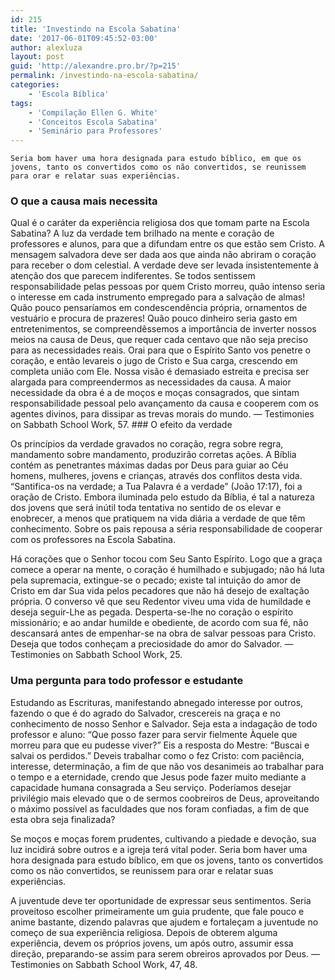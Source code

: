 ```yaml
---
id: 215
title: 'Investindo na Escola Sabatina'
date: '2017-06-01T09:45:52-03:00'
author: alexluza
layout: post
guid: 'http://alexandre.pro.br/?p=215'
permalink: /investindo-na-escola-sabatina/
categories:
    - 'Escola Bíblica'
tags:
    - 'Compilação Ellen G. White'
    - 'Conceitos Escola Sabatina'
    - 'Seminário para Professores'
---
```


```
Seria bom haver uma hora designada para estudo bíblico, em que os jovens, tanto os convertidos como os não convertidos, se reunissem para orar e relatar suas experiências.
```

### O que a causa mais necessita

Qual é o caráter da experiência religiosa dos que tomam parte na Escola Sabatina? A luz da verdade tem brilhado na mente e coração de professores e alunos, para que a difundam entre os que estão sem Cristo. A mensagem salvadora deve ser dada aos que ainda não abriram o coração para receber o dom celestial. A verdade deve ser levada insistentemente à atenção dos que parecem indiferentes. Se todos sentissem responsabilidade pelas pessoas por quem Cristo morreu, quão intenso seria o interesse em cada instrumento empregado para a salvação de almas! Quão pouco pensaríamos em condescendência própria, ornamentos de vestuário e procura de prazeres! Quão pouco dinheiro seria gasto em entretenimentos, se compreendêssemos a importância de inverter nossos meios na causa de Deus, que requer cada centavo que não seja preciso para as necessidades reais. Orai para que o Espírito Santo vos penetre o coração, e então levareis o jugo de Cristo e Sua carga, crescendo em completa união com Ele. Nossa visão é demasiado estreita e precisa ser alargada para compreendermos as necessidades da causa. A maior necessidade da obra é a de moços e moças consagrados, que sintam responsabilidade pessoal pelo avançamento da causa e cooperem com os agentes divinos, para dissipar as trevas morais do mundo. — Testimonies on Sabbath School Work, 57. ### O efeito da verdade

Os princípios da verdade gravados no coração, regra sobre regra, mandamento sobre mandamento, produzirão corretas ações. A Bíblia contém as penetrantes máximas dadas por Deus para guiar ao Céu homens, mulheres, jovens e crianças, através dos conflitos desta vida. “Santifica-os na verdade; a Tua Palavra é a verdade” (João 17:17), foi a oração de Cristo. Embora iluminada pelo estudo da Bíblia, é tal a natureza dos jovens que será inútil toda tentativa no sentido de os elevar e enobrecer, a menos que pratiquem na vida diária a verdade de que têm conhecimento. Sobre os pais repousa a séria responsabilidade de cooperar com os professores na Escola Sabatina.

Há corações que o Senhor tocou com Seu Santo Espírito. Logo que a graça comece a operar na mente, o coração é humilhado e subjugado; não há luta pela supremacia, extingue-se o pecado; existe tal intuição do amor de Cristo em dar Sua vida pelos pecadores que não há desejo de exaltação própria. O converso vê que seu Redentor viveu uma vida de humildade e deseja seguir-Lhe as pegada. Desperta-se-lhe no coração o espírito missionário; e ao andar humilde e obediente, de acordo com sua fé, não descansará antes de empenhar-se na obra de salvar pessoas para Cristo. Deseja que todos conheçam a preciosidade do amor do Salvador. — Testimonies on Sabbath School Work, 25.

### Uma pergunta para todo professor e estudante

Estudando as Escrituras, manifestando abnegado interesse por outros, fazendo o que é do agrado do Salvador, crescereis na graça e no conhecimento de nosso Senhor e Salvador. Seja esta a indagação de todo professor e aluno: “Que posso fazer para servir fielmente Àquele que morreu para que eu pudesse viver?” Eis a resposta do Mestre: “Buscai e salvai os perdidos.” Deveis trabalhar como o fez Cristo: com paciência, interesse, determinação, a fim de que não vos desanimeis ao trabalhar para o tempo e a eternidade, crendo que Jesus pode fazer muito mediante a capacidade humana consagrada a Seu serviço. Poderíamos desejar privilégio mais elevado que o de sermos coobreiros de Deus, aproveitando o máximo possível as faculdades que nos foram confiadas, a fim de que esta obra seja finalizada?

Se moços e moças forem prudentes, cultivando a piedade e devoção, sua luz incidirá sobre outros e a igreja terá vital poder. Seria bom haver uma hora designada para estudo bíblico, em que os jovens, tanto os convertidos como os não convertidos, se reunissem para orar e relatar suas experiências.

A juventude deve ter oportunidade de expressar seus sentimentos. Seria proveitoso escolher primeiramente um guia prudente, que fale pouco e anime bastante, dizendo palavras que ajudem e fortaleçam a juventude no começo de sua experiência religiosa. Depois de obterem alguma experiência, devem os próprios jovens, um após outro, assumir essa direção, preparando-se assim para serem obreiros aprovados por Deus. — Testimonies on Sabbath School Work, 47, 48.